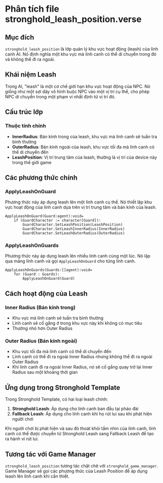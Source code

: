 # Phân tích file stronghold_leash_position.verse

## Mục đích
`stronghold_leash_position` là lớp quản lý khu vực hoạt động (leash) của lính canh AI. Nó định nghĩa một khu vực mà lính canh có thể di chuyển trong đó và không thể đi ra ngoài.

## Khái niệm Leash
Trong AI, "leash" là một cơ chế giới hạn khu vực hoạt động của NPC. Nó giống như một sợi dây vô hình buộc NPC vào một vị trí cụ thể, cho phép NPC di chuyển trong một phạm vi nhất định từ vị trí đó.

## Cấu trúc lớp

### Thuộc tính chính
- **InnerRadius**: Bán kính trong của leash, khu vực mà lính canh sẽ tuần tra bình thường
- **OuterRadius**: Bán kính ngoài của leash, khu vực tối đa mà lính canh có thể di chuyển đến
- **LeashPosition**: Vị trí trung tâm của leash, thường là vị trí của device này trong thế giới game

## Các phương thức chính

### ApplyLeashOnGuard
Phương thức này áp dụng leash lên một lính canh cụ thể. Nó thiết lập khu vực hoạt động của lính canh dựa trên vị trí trung tâm và bán kính của leash.

```verse
ApplyLeashOnGuard(Guard:agent):void=
    if (GuardCharacter := character[Guard]):
        GuardCharacter.SetLeashPosition(LeashPosition)
        GuardCharacter.SetLeashInnerRadius(InnerRadius)
        GuardCharacter.SetLeashOuterRadius(OuterRadius)
```

### ApplyLeashOnGuards
Phương thức này áp dụng leash lên nhiều lính canh cùng một lúc. Nó lặp qua mảng lính canh và gọi `ApplyLeashOnGuard` cho từng lính canh.

```verse
ApplyLeashOnGuards(Guards:[]agent):void=
    for (Guard : Guards):
        ApplyLeashOnGuard(Guard)
```

## Cách hoạt động của Leash

### Inner Radius (Bán kính trong)
- Khu vực mà lính canh sẽ tuần tra bình thường
- Lính canh sẽ cố gắng ở trong khu vực này khi không có mục tiêu
- Thường nhỏ hơn Outer Radius

### Outer Radius (Bán kính ngoài)
- Khu vực tối đa mà lính canh có thể di chuyển đến
- Lính canh có thể đi ra ngoài Inner Radius nhưng không thể đi ra ngoài Outer Radius
- Khi lính canh đi ra ngoài Inner Radius, nó sẽ cố gắng quay trở lại Inner Radius sau một khoảng thời gian

## Ứng dụng trong Stronghold Template
Trong Stronghold Template, có hai loại leash chính:
1. **Stronghold Leash**: Áp dụng cho lính canh ban đầu tại pháo đài
2. **Fallback Leash**: Áp dụng cho lính canh khi họ rút lui sau khi phát hiện người chơi

Khi người chơi bị phát hiện và sau đó thoát khỏi tầm nhìn của lính canh, lính canh có thể được chuyển từ Stronghold Leash sang Fallback Leash để tạo ra hành vi rút lui.

## Tương tác với Game Manager
`stronghold_leash_position` tương tác chặt chẽ với `stronghold_game_manager`. Game Manager sẽ gọi các phương thức của Leash Position để áp dụng leash lên lính canh khi cần thiết.
